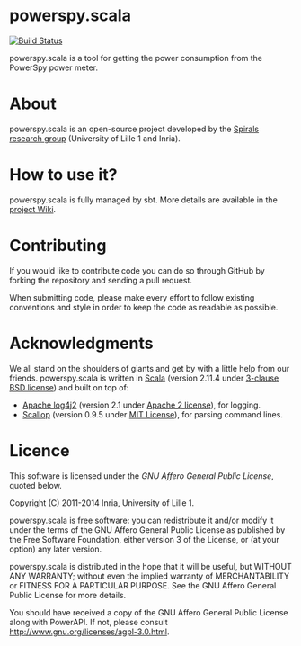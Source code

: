 # powerspy.scala
[![Build Status](https://travis-ci.org/Spirals-Team/powerspy.scala.svg?branch=master)](https://travis-ci.org/Spirals-Team/powerspy.scala)

powerspy.scala is a tool for getting the power consumption from the PowerSpy power meter.

# About
powerspy.scala is an open-source project developed by the [Spirals research group](https://team.inria.fr/spirals) (University of Lille 1 and Inria).

# How to use it?
powerspy.scala is fully managed by sbt.
More details are available in the [project Wiki](https://github.com/Spirals-Team/powerspy.scala/wiki).

# Contributing
If you would like to contribute code you can do so through GitHub by forking the repository and sending a pull request.

When submitting code, please make every effort to follow existing conventions and style in order to keep the code as readable as possible.

# Acknowledgments
We all stand on the shoulders of giants and get by with a little help from our friends.
powerspy.scala is written in [Scala](http://www.scala-lang.org) (version 2.11.4 under [3-clause BSD license](http://www.scala-lang.org/license.html)) and built on top of:
* [Apache log4j2](http://logging.apache.org/log4j/2.x/) (version 2.1 under [Apache 2 license](http://www.apache.org/licenses/LICENSE-2.0)), for logging.
* [Scallop](https://github.com/scallop/scallop) (version 0.9.5 under [MIT License](https://github.com/scallop/scallop/blob/develop/license.txt)), for parsing command lines.

# Licence
This software is licensed under the *GNU Affero General Public License*, quoted below.

Copyright (C) 2011-2014 Inria, University of Lille 1.

powerspy.scala is free software: you can redistribute it and/or modify it under the terms of the GNU Affero General Public License as published by the Free Software Foundation, either version 3 of the License, or (at your option) any later version.

powerspy.scala is distributed in the hope that it will be useful, but WITHOUT ANY WARRANTY; without even the implied warranty of MERCHANTABILITY or FITNESS FOR A PARTICULAR PURPOSE. See the GNU Affero General Public License for more details.

You should have received a copy of the GNU Affero General Public License along with PowerAPI. If not, please consult http://www.gnu.org/licenses/agpl-3.0.html.
